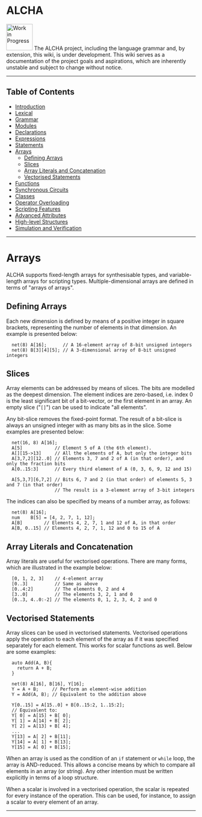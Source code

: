 # ALCHA

<img src="https://openclipart.org/download/3850/dchandlr-dchandlr-work.svg" height="70" alt="Work in Progress"/>
The ALCHA project, including the language grammar and, by extension, this
wiki, is under development.  This wiki serves as a documentation of the
project goals and aspirations, which are inherently unstable and subject to
change without notice.

--------------------------------------------------------------------------------

## Table of Contents

- [Introduction](Introduction.md)
- [Lexical](Lexical.md)
- [Grammar](Grammar.md)
- [Modules](Modules.md)
- [Declarations](Declarations.md)
- [Expressions](Expressions.md)
- [Statements](Statements.md)
- [Arrays](Arrays.md#arrays)
  - [Defining Arrays](#defining-arrays)
  - [Slices](#slices)
  - [Array Literals and Concatenation](#array-literals-and-concatenation)
  - [Vectorised Statements](#vectorised-statements)
- [Functions](Functions.md)
- [Synchronous Circuits](SynchronousCircuits.md)
- [Classes](Classes.md)
- [Operator Overloading](OperatorOverloading.md)
- [Scripting Features](Scripting.md)
- [Advanced Attributes](AdvancedAttributes.md)
- [High-level Structures](HighLevelStructures.md)
- [Simulation and Verification](Simulation.md)

--------------------------------------------------------------------------------

# Arrays

ALCHA supports fixed-length arrays for synthesisable types, and variable-length arrays for scripting types.  Multiple-dimensional arrays are defined in terms of "arrays of arrays".

## Defining Arrays

Each new dimension is defined by means of a positive integer in square brackets, representing the number of elements in that dimension.  An example is presented below:

```alcha
  net(8) A[16];      // A 16-element array of 8-bit unsigned integers
  net(8) B[3][4][5]; // A 3-dimensional array of 8-bit unsigned integers
```

## Slices

Array elements can be addressed by means of slices.  The bits are modelled as the deepest dimension.  The element indices are zero-based, i.e. index&nbsp;0 is the least significant bit of a bit-vector, or the first element in an array.  An empty slice ("`[]`") can be used to indicate "all elements".

Any bit-slice removes the fixed-point format.  The result of a bit-slice is always an unsigned integer with as many bits as in the slice.  Some examples are presented below:

```alcha
  net(16, 8) A[16];
  A[5]            // Element 5 of A (the 6th element).
  A[][15->13]     // All the elements of A, but only the integer bits
  A[3,7,2][12..0] // Elements 3, 7 and 2 of A (in that order), and only the fraction bits
  A[0..15:3]      // Every third element of A (0, 3, 6, 9, 12 and 15)

  A[5,3,7][6,7,2] // Bits 6, 7 and 2 (in that order) of elements 5, 3 and 7 (in that order)
                  // The result is a 3-element array of 3-bit integers
```

The indices can also be specified by means of a number array, as follows:

```alcha
  net(8) A[16];
  num    B[5] = [4, 2, 7, 1, 12];
  A[B]        // Elements 4, 2, 7, 1 and 12 of A, in that order
  A[B, 0..15] // Elements 4, 2, 7, 1, 12 and 0 to 15 of A
```

## Array Literals and Concatenation

Array literals are useful for vectorised operations.  There are many forms, which are illustrated in the example below:

```alcha
  [0, 1, 2, 3]    // 4-element array
  [0..3]          // Same as above
  [0..4:2]        // The elements 0, 2 and 4
  [3..0]          // The elements 3, 2, 1 and 0
  [0..3, 4..0:-2] // The elements 0, 1, 2, 3, 4, 2 and 0
```

## Vectorised Statements

Array slices can be used in vectorised statements.  Vectorised operations apply the operation to each element of the array as if it was specified separately for each element.  This works for scalar functions as well.  Below are some examples:

```alcha
  auto Add(A, B){
    return A + B;
  }

  net(8) A[16], B[16], Y[16];
  Y = A + B;     // Perform an element-wise addition
  Y = Add(A, B); // Equivalent to the addition above

  Y[0..15] = A[15..0] + B[0..15:2, 1..15:2];
  // Equivalent to:
  Y[ 0] = A[15] + B[ 0];
  Y[ 1] = A[14] + B[ 2];
  Y[ 2] = A[13] + B[ 4];
  ...
  Y[13] = A[ 2] + B[11];
  Y[14] = A[ 1] + B[13];
  Y[15] = A[ 0] + B[15];
```

When an array is used as the condition of an `if` statement or `while` loop, the array is AND-reduced.  This allows a concise means by which to compare all elements in an array (or string).  Any other intention must be written explicitly in terms of a loop structure.

When a scalar is involved in a vectorised operation, the scalar is repeated for every instance of the operation.  This can be used, for instance, to assign a scalar to every element of an array.

--------------------------------------------------------------------------------

